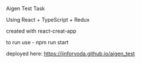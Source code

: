 Aigen Test Task

Using React + TypeScript + Redux

created with react-creat-app

to run use - npm run start

deployed here: https://jinforyoda.github.io/aigen_test
